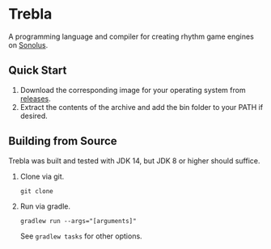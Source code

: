 # Trebla
A programming language and compiler for creating rhythm game engines on [Sonolus](https://sonolus.com).

## Quick Start
1. Download the corresponding image for your operating system from [releases](https://github.com/qwewqa/trebla/releases).
2. Extract the contents of the archive and add the bin folder to your PATH if desired.

## Building from Source
Trebla was built and tested with JDK 14, but JDK 8 or higher should suffice.

1. Clone via git.
    ```
    git clone 
    ```
2. Run via gradle.
    ```
    gradlew run --args="[arguments]"
    ```
    See `gradlew tasks` for other options.